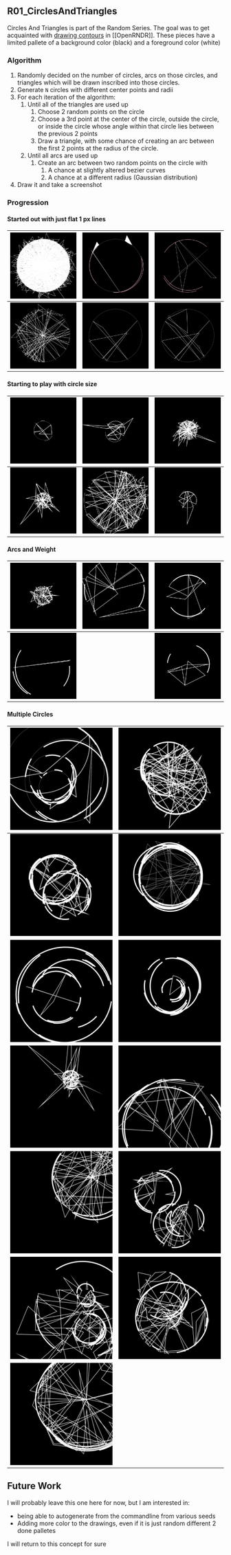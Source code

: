 ## R01_CirclesAndTriangles

Circles And Triangles is part of the Random Series. The goal was to get acquainted with [drawing contours](https://guide.openrndr.org/#/04_Drawing_basics/C05_ComplexShapes?id=placing-points-on-contours) in [[OpenRNDR]].  These pieces have a limited pallete of a background color (black) and a foreground color (white)

### Algorithm

1. Randomly decided on the number of circles, arcs on those circles, and triangles which will be drawn inscribed into those circles.
2. Generate `N` circles with different center points and radii
3. For each iteration of the algorithm:
	1. Until all of the triangles are used up
		1. Choose 2 random points on the circle
		2. Choose a 3rd point at the center of the circle, outside the circle, or inside the circle whose angle within that circle lies between the previous 2 points
		3. Draw a triangle, with some chance of creating an arc between the first 2 points at the radius of the circle.
	2. Until all arcs are used up
		1. Create an arc between two random points on the circle with
			1. A chance at slightly altered bezier curves
			2. A chance at a different radius (Gaussian distribution)
4. Draw it and take a screenshot


### Progression

#### Started out with just flat 1 px lines

| ![](static/sketches/R01_CirclesAndTriangles/sketch.R01_CirclesAndTriangles-2021-07-18-21.55.04.png)   | ![](static/sketches/R01_CirclesAndTriangles/sketch.R01_CirclesAndTriangles-2021-07-18-22.35.48.png) |    ![](static/sketches/R01_CirclesAndTriangles/sketch.R01_CirclesAndTriangles-2021-07-18-22.37.43.png)                                                  |
| ------------------------------------------------------ | ---------------------------------------------------- | ---------------------------------------------------- |
| ![](static/sketches/R01_CirclesAndTriangles/sketch.R01_CirclesAndTriangles-2021-07-18-21.53.35.png) | ![](static/sketches/R01_CirclesAndTriangles/sketch.R01_CirclesAndTriangles-2021-07-18-21.53.40.png) | ![](static/sketches/R01_CirclesAndTriangles/sketch.R01_CirclesAndTriangles-2021-07-18-21.53.41.png) |

#### Starting to play with circle size

| ![](static/sketches/R01_CirclesAndTriangles/sketch.R01_CirclesAndTriangles-2021-07-18-22.40.38.png) | ![](static/sketches/R01_CirclesAndTriangles/sketch.R01_CirclesAndTriangles-2021-07-18-22.40.41.png) |![](static/sketches/R01_CirclesAndTriangles/sketch.R01_CirclesAndTriangles-2021-07-18-22.40.50.png)
| -- | --| -- |
| ![](static/sketches/R01_CirclesAndTriangles/sketch.R01_CirclesAndTriangles-2021-07-18-22.42.38.png) | ![](static/sketches/R01_CirclesAndTriangles/sketch.R01_CirclesAndTriangles-2021-07-18-22.42.41.png) | ![](static/sketches/R01_CirclesAndTriangles/sketch.R01_CirclesAndTriangles-2021-07-18-22.43.32.png)

#### Arcs and Weight


| ![](static/sketches/R01_CirclesAndTriangles/sketch.R01_CirclesAndTriangles-2021-07-18-22.40.55.png) | ![](static/sketches/R01_CirclesAndTriangles/sketch.R01_CirclesAndTriangles-2021-07-18-22.54.38.png) | ![](static/sketches/R01_CirclesAndTriangles/sketch.R01_CirclesAndTriangles-2021-07-18-22.54.42.png) |
| -- | -- | -- |
| ![](static/sketches/R01_CirclesAndTriangles/sketch.R01_CirclesAndTriangles-2021-07-18-22.54.47.png) | | ![](static/sketches/R01_CirclesAndTriangles/sketch.R01_CirclesAndTriangles-2021-07-18-22.54.50.png) | 

#### Multiple Circles

| ![](static/sketches/R01_CirclesAndTriangles/sketch.R01_CirclesAndTriangles-2021-07-18-23.01.19.png) | ![](static/sketches/R01_CirclesAndTriangles/sketch.R01_CirclesAndTriangles-2021-07-18-23.01.39.png) |
| -- | -- |
| ![](static/sketches/R01_CirclesAndTriangles/sketch.R01_CirclesAndTriangles-2021-07-18-23.01.49.png) | ![](static/sketches/R01_CirclesAndTriangles/sketch.R01_CirclesAndTriangles-2021-07-18-23.02.40.png) |
| ![](static/sketches/R01_CirclesAndTriangles/sketch.R01_CirclesAndTriangles-2021-07-18-23.05.16.png) | ![](static/sketches/R01_CirclesAndTriangles/sketch.R01_CirclesAndTriangles-2021-07-18-23.05.41.png) |
| ![](static/sketches/R01_CirclesAndTriangles/sketch.R01_CirclesAndTriangles-2021-07-18-23.22.30.png) | ![](static/sketches/R01_CirclesAndTriangles/sketch.R01_CirclesAndTriangles-2021-07-18-23.22.31.png) |
| ![](static/sketches/R01_CirclesAndTriangles/sketch.R01_CirclesAndTriangles-2021-07-18-23.22.57.png) | ![](static/sketches/R01_CirclesAndTriangles/sketch.R01_CirclesAndTriangles-2021-07-18-23.23.27.png) |
| ![](static/sketches/R01_CirclesAndTriangles/sketch.R01_CirclesAndTriangles-2021-07-19-00.24.29.png) | ![](static/sketches/R01_CirclesAndTriangles/sketch.R01_CirclesAndTriangles-2021-07-19-00.28.32.png) |
| ![](static/sketches/R01_CirclesAndTriangles/sketch.R01_CirclesAndTriangles-2021-07-19-07.21.15.png) | |

## Future Work

I will probably leave this one here for now, but I am interested in:

- being able to autogenerate from the commandline from various seeds
- Adding more color to the drawings, even if it is just random different 2 done palletes

I will return to this concept for sure